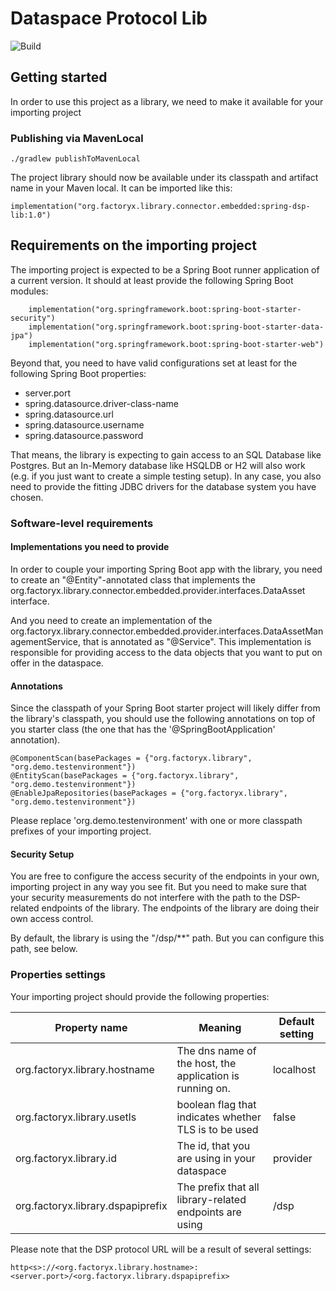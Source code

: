 # Dataspace Protocol Lib
![Build](https://github.com/factory-x-contributions/dataspace-protocol-lib/actions/workflows/gradle-publish.yml/badge.svg)

## Getting started

In order to use this project as a library, we need to make it available for your importing project

### Publishing via MavenLocal

```
./gradlew publishToMavenLocal
```

The project library should now be available under its classpath and artifact name in your Maven local. It can be imported 
like this: 

```
implementation("org.factoryx.library.connector.embedded:spring-dsp-lib:1.0")
```

## Requirements on the importing project

The importing project is expected to be a Spring Boot runner application of a current version. It should at least provide 
the following Spring Boot modules: 

```
	implementation("org.springframework.boot:spring-boot-starter-security")
	implementation("org.springframework.boot:spring-boot-starter-data-jpa")
	implementation("org.springframework.boot:spring-boot-starter-web")
```

Beyond that, you need to have valid configurations set at least for the following Spring Boot properties:

- server.port
- spring.datasource.driver-class-name
- spring.datasource.url
- spring.datasource.username
- spring.datasource.password

That means, the library is expecting to gain access to an SQL Database like Postgres. But an In-Memory database like 
HSQLDB or H2 will also work (e.g. if you just want to create a simple testing setup). In any case, you also need to provide the 
fitting JDBC drivers for the database system you have chosen. 

### Software-level requirements

#### Implementations you need to provide
In order to couple your importing Spring Boot app with the library, you need to create an "@Entity"-annotated class that 
implements the org.factoryx.library.connector.embedded.provider.interfaces.DataAsset interface. 

And you need to create an implementation of the org.factoryx.library.connector.embedded.provider.interfaces.DataAssetManagementService, that 
is annotated as "@Service". This implementation is responsible for providing access to the data objects that you want to put 
on offer in the dataspace. 

#### Annotations
Since the classpath of your Spring Boot starter project will likely differ from the library's classpath, you should use 
the following annotations on top of you starter class (the one that has the '@SpringBootApplication' annotation). 

```
@ComponentScan(basePackages = {"org.factoryx.library", "org.demo.testenvironment"})
@EntityScan(basePackages = {"org.factoryx.library", "org.demo.testenvironment"})
@EnableJpaRepositories(basePackages = {"org.factoryx.library", "org.demo.testenvironment"})
```

Please replace 'org.demo.testenvironment' with one or more classpath prefixes of your importing project. 

#### Security Setup

You are free to configure the access security of the endpoints in your own, importing project in any way you see fit. 
But you need to make sure that your security measurements do not interfere with the path to the DSP-related endpoints of the library. 
The endpoints of the library are doing their own access control. 

By default, the library is using the "/dsp/**" path. But you can configure this path, see below. 

### Properties settings 

Your importing project should provide the following properties: 

| Property name                     | Meaning                                                  | Default setting |
|-----------------------------------|----------------------------------------------------------|-----------------|
| org.factoryx.library.hostname     | The dns name of the host, the application is running on. | localhost       |
| org.factoryx.library.usetls       | boolean flag that indicates whether TLS is to be used    | false           |
| org.factoryx.library.id           | The id, that you are using in your dataspace             | provider        |
| org.factoryx.library.dspapiprefix | The prefix that all library-related endpoints are using  | /dsp            |


Please note that the DSP protocol URL will be a result of several settings:

```
http<s>://<org.factoryx.library.hostname>:<server.port>/<org.factoryx.library.dspapiprefix>
```





